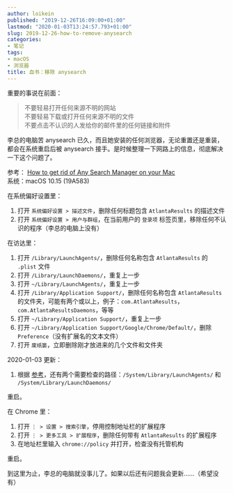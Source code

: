 ```yaml
---
author: loikein
published: "2019-12-26T16:09:00+01:00"
lastmod: "2020-01-03T13:24:57.793+01:00"
slug: 2019-12-26-how-to-remove-anysearch
categories:
- 笔记
tags:
- macOS
- 浏览器
title: 血书：移除 anysearch
---
```

重要的事说在前面：  

> 不要轻易打开任何来源不明的网站  
> 不要轻易下载或打开任何来源不明的文件  
> 不要点击不认识的人发给你的邮件里的任何链接和附件


李总的电脑苦 anysearch 已久，而且她安装的任何浏览器，无论重置还是重装，都会在系统重启后被
anysearch 接手。是时候整理一下网路上的信息，彻底解决一下这个问题了。  
  
参考： [How to get rid of Any Search Manager on your Mac](https://macpaw.com/how-to/remove-anysearch-malware-from-mac)  
系统：macOS 10.15 (19A583)

在系统偏好设置里：  

1.  打开 `系统偏好设置 > 描述文件`，删除任何标题包含 `AtlantaResults`
    的描述文件
2.  打开 `系统偏好设置 > 用户与群组`，在当前用户的 `登录项`
    标签页里，移除任何不认识的程序（李总的电脑上没有）

在访达里：  

1.  打开 `/Library/LaunchAgents/`，删除任何名称包含 `AtlantaResults` 的
    `.plist` 文件
2.  打开 `/Library/LaunchDaemons/`，重复上一步
3.  打开 `~/Library/LaunchAgents/`，重复上一步
4.  打开 `/Library/Application Support/`，删除任何名称包含
    `AtlantaResults`
    的文件夹，可能有两个或以上，例子：`com.AtlantaResults`，`com.AtlantaResultsDaemons`，等等
5.  打开 `~/Library/Application Support/`，重复上一步
6.  打开 `~/Library/Application Support/Google/Chrome/Default/`，删除
    `Preference`（没有扩展名的文本文件）
7.  打开 `废纸篓`，立即删除刚才放进来的几个文件和文件夹

2020-01-03 更新：  

1.  根据 [参考](https://discussions.apple.com/thread/8394251)，还有两个需要检查的路径：`/System/Library/LaunchAgents/` 和 `/System/Library/LaunchDaemons/`

重启。  

在 Chrome 里：  

1.  打开 `⋮ > 设置 > 搜索引擎`，停用控制地址栏的扩展程序
2.  打开 `⋮ > 更多工具 > 扩展程序`，删除任何带有 `AtlantaResults`
    的扩展程序 
3.  在地址栏里输入 `chrome://policy` 并打开，检查没有托管机构

重启。  

到这里为止，李总的电脑就没事儿了。如果以后还有问题我会更新……（希望没有）
